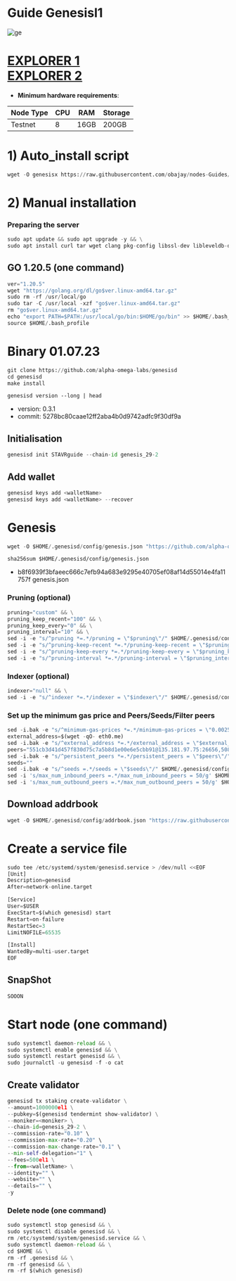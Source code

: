 # Guide Genesisl1

![ge](https://user-images.githubusercontent.com/44331529/184477593-51a56796-6da8-4b8c-a4ec-9de62084b9e2.png)

[EXPLORER 1](https://explorer.stavr.tech/genesisl1/staking) \
[EXPLORER 2](https://ping.pub/genesisl1/staking)
=
- **Minimum hardware requirements**:

| Node Type |CPU | RAM  | Storage  | 
|-----------|----|------|----------|
| Testnet   |   8| 16GB  | 200GB    |

# 1) Auto_install script

```python
wget -O genesisx https://raw.githubusercontent.com/obajay/nodes-Guides/main/Projects/Genesisl1/genesisx && chmod +x genesisx && ./genesisx
```
# 2) Manual installation
### Preparing the server
```python
sudo apt update && sudo apt upgrade -y && \
sudo apt install curl tar wget clang pkg-config libssl-dev libleveldb-dev jq build-essential bsdmainutils git make ncdu htop screen unzip bc fail2ban htop -y
```
## GO 1.20.5 (one command)
```python
ver="1.20.5"
wget "https://golang.org/dl/go$ver.linux-amd64.tar.gz"
sudo rm -rf /usr/local/go
sudo tar -C /usr/local -xzf "go$ver.linux-amd64.tar.gz"
rm "go$ver.linux-amd64.tar.gz"
echo "export PATH=$PATH:/usr/local/go/bin:$HOME/go/bin" >> $HOME/.bash_profile
source $HOME/.bash_profile
```

# Binary   01.07.23
```python 
git clone https://github.com/alpha-omega-labs/genesisd
cd genesisd
make install
```
`genesisd version --long | head`
- version:  0.3.1
- commit: 5278bc80caae12ff2aba4b0d9742adfc9f30df9a 

## Initialisation
```python
genesisd init STAVRguide --chain-id genesis_29-2
```
## Add wallet
```python
genesisd keys add <walletName>
genesisd keys add <walletName> --recover
```
# Genesis
```python
wget -O $HOME/.genesisd/config/genesis.json "https://github.com/alpha-omega-labs/genesisd/raw/neolithic/genesis_29-1-state/genesis.json"
```

`sha256sum $HOME/.genesisd/config/genesis.json`
- b8f6939f3bfaeec666c7efb94a683e9295e40705ef08af14d55014e4fa11757f  genesis.json

### Pruning (optional)
```python
pruning="custom" && \
pruning_keep_recent="100" && \
pruning_keep_every="0" && \
pruning_interval="10" && \
sed -i -e "s/^pruning *=.*/pruning = \"$pruning\"/" $HOME/.genesisd/config/app.toml && \
sed -i -e "s/^pruning-keep-recent *=.*/pruning-keep-recent = \"$pruning_keep_recent\"/" $HOME/.genesisd/config/app.toml && \
sed -i -e "s/^pruning-keep-every *=.*/pruning-keep-every = \"$pruning_keep_every\"/" $HOME/.genesisd/config/app.toml && \
sed -i -e "s/^pruning-interval *=.*/pruning-interval = \"$pruning_interval\"/" $HOME/.genesisd/config/app.toml
```
### Indexer (optional)
```python
indexer="null" && \
sed -i -e "s/^indexer *=.*/indexer = \"$indexer\"/" $HOME/.genesisd/config/config.toml
```
### Set up the minimum gas price and Peers/Seeds/Filter peers
```python
sed -i.bak -e "s/^minimum-gas-prices *=.*/minimum-gas-prices = \"0.0025el1\"/;" ~/.genesisd/config/app.toml
external_address=$(wget -qO- eth0.me) 
sed -i.bak -e "s/^external_address *=.*/external_address = \"$external_address:26656\"/" $HOME/.genesisd/config/config.toml
peers="551cb3d41d457f830d75c7a5b8d1e00e6e5cbb91@135.181.97.75:26656,5082248889f93095a2fd4edd00f56df1074547ba@146.59.81.204:26651,36111b4156ace8f1cfa5584c3ccf479de4d94936@65.21.34.226:26656,c23b3d58ccae0cf34fc12075c933659ff8cca200@95.217.207.154:26656,37d8aa8a31d66d663586ba7b803afd68c01126c4@65.21.134.70:26656,d7d4ea7a661c40305cab84ac227cdb3814df4e43@139.162.195.228:26656,be81a20b7134552e270774ec861c4998fabc2969@genesisl1.3ventures.io:26656"
sed -i.bak -e "s/^persistent_peers *=.*/persistent_peers = \"$peers\"/" $HOME/.genesisd/config/config.toml
seeds=""
sed -i.bak -e "s/^seeds =.*/seeds = \"$seeds\"/" $HOME/.genesisd/config/config.toml
sed -i 's/max_num_inbound_peers =.*/max_num_inbound_peers = 50/g' $HOME/.genesisd/config/config.toml
sed -i 's/max_num_outbound_peers =.*/max_num_outbound_peers = 50/g' $HOME/.genesisd/config/config.toml
```

## Download addrbook
```python
wget -O $HOME/.genesisd/config/addrbook.json "https://raw.githubusercontent.com/obajay/nodes-Guides/main/Projects/Genesisl1/addrbook.json"
```

# Create a service file
```python
sudo tee /etc/systemd/system/genesisd.service > /dev/null <<EOF
[Unit]
Description=genesisd
After=network-online.target

[Service]
User=$USER
ExecStart=$(which genesisd) start
Restart=on-failure
RestartSec=3
LimitNOFILE=65535

[Install]
WantedBy=multi-user.target
EOF
```

## SnapShot  
```python
SOOON
```

# Start node (one command)
```python
sudo systemctl daemon-reload && \
sudo systemctl enable genesisd && \
sudo systemctl restart genesisd && \
sudo journalctl -u genesisd -f -o cat
```

## Create validator
```python
genesisd tx staking create-validator \
--amount=1000000el1 \
--pubkey=$(genesisd tendermint show-validator) \
--moniker=<moniker> \
--chain-id=genesis_29-2 \
--commission-rate="0.10" \
--commission-max-rate="0.20" \
--commission-max-change-rate="0.1" \
--min-self-delegation="1" \
--fees=500el1 \
--from=<walletName> \
--identity="" \
--website="" \
--details="" \
-y
```

### Delete node (one command)
```python
sudo systemctl stop genesisd && \
sudo systemctl disable genesisd && \
rm /etc/systemd/system/genesisd.service && \
sudo systemctl daemon-reload && \
cd $HOME && \
rm -rf .genesisd && \
rm -rf genesisd && \
rm -rf $(which genesisd)
```
